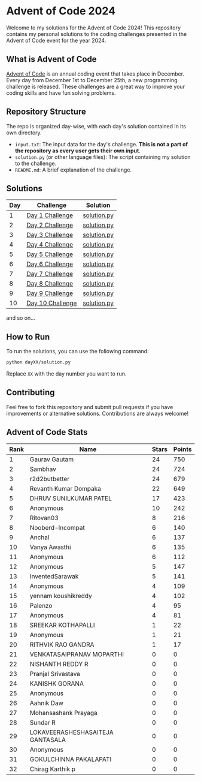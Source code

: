 # Advent of Code 2024

Welcome to my solutions for the Advent of Code 2024! This repository contains my personal solutions to the coding challenges presented in the Advent of Code event for the year 2024.

## What is Advent of Code

[Advent of Code](https://adventofcode.com/) is an annual coding event that takes place in December. Every day from December 1st to December 25th, a new programming challenge is released. These challenges are a great way to improve your coding skills and have fun solving problems.

## Repository Structure

The repo is organized day-wise, with each day's solution contained in its own directory.

- `input.txt`: The input data for the day's challenge. **This is not a part of the repository as every user gets their own input**.
- `solution.py` (or other language files): The script containing my solution to the challenge.
- `README.md`: A brief explanation of the challenge.
## Solutions

| Day | Challenge | Solution |
| --- | --------- | -------- |
| 1   | [Day 1 Challenge](https://adventofcode.com/2024/day/1) | [solution.py](./day01/day1.py) |
| 2   | [Day 2 Challenge](https://adventofcode.com/2024/day/2) | [solution.py](./day02/day2.py) |
| 3   | [Day 3 Challenge](https://adventofcode.com/2024/day/3) | [solution.py](./day03/day3.py) |
| 4   | [Day 4 Challenge](https://adventofcode.com/2024/day/4) | [solution.py](./day04/day4.py) |
| 5   | [Day 5 Challenge](https://adventofcode.com/2024/day/5) | [solution.py](./day05/day5.py) |
| 6   | [Day 6 Challenge](https://adventofcode.com/2024/day/6) | [solution.py](./day06/day6.py) |
| 7   | [Day 7 Challenge](https://adventofcode.com/2024/day/7) | [solution.py](./day07/day7.py) |
| 8   | [Day 8 Challenge](https://adventofcode.com/2024/day/8) | [solution.py](./day08/day8.py) |
| 9   | [Day 9 Challenge](https://adventofcode.com/2024/day/9) | [solution.py](./day09/day9.py) |
| 10   | [Day 10 Challenge](https://adventofcode.com/2024/day/10) | [solution.py](./day10/day10.py) |

and so on...

## How to Run

To run the solutions, you can use the following command:

```bash
python dayXX/solution.py
```

Replace `XX` with the day number you want to run.

## Contributing
Feel free to fork this repository and submit pull requests if you have improvements or alternative solutions. Contributions are always welcome!


<!-- AOC-STATS-START -->
## Advent of Code Stats

| Rank | Name | Stars | Points |
|------|------|-------|--------|
| 1 | Gaurav Gautam | 24 | 750 |
| 2 | Sambhav | 24 | 724 |
| 3 | r2d2butbetter | 24 | 679 |
| 4 | Revanth Kumar Dompaka | 22 | 649 |
| 5 | DHRUV SUNILKUMAR PATEL | 17 | 423 |
| 6 | Anonymous | 10 | 242 |
| 7 | Ritovan03 | 8 | 216 |
| 8 | Nooberd-Incompat | 6 | 140 |
| 9 | Anchal | 6 | 137 |
| 10 | Vanya Awasthi  | 6 | 135 |
| 11 | Anonymous | 6 | 112 |
| 12 | Anonymous | 5 | 147 |
| 13 | InventedSarawak | 5 | 141 |
| 14 | Anonymous | 4 | 109 |
| 15 | yennam koushikreddy | 4 | 102 |
| 16 | Palenzo | 4 | 95 |
| 17 | Anonymous | 4 | 81 |
| 18 | SREEKAR KOTHAPALLI | 1 | 22 |
| 19 | Anonymous | 1 | 21 |
| 20 | RITHVIK RAO GANDRA | 1 | 17 |
| 21 | VENKATASAIPRANAV MOPARTHI | 0 | 0 |
| 22 | NISHANTH REDDY R | 0 | 0 |
| 23 | Pranjal Srivastava | 0 | 0 |
| 24 | KANISHK GORANA | 0 | 0 |
| 25 | Anonymous | 0 | 0 |
| 26 | Aahnik Daw | 0 | 0 |
| 27 | Mohansashank Prayaga | 0 | 0 |
| 28 | Sundar R | 0 | 0 |
| 29 | LOKAVEERASHESHASAITEJA GANTASALA | 0 | 0 |
| 30 | Anonymous | 0 | 0 |
| 31 | GOKULCHINNA PAKALAPATI | 0 | 0 |
| 32 | Chirag Karthik p | 0 | 0 |
<!-- AOC-STATS-END -->

